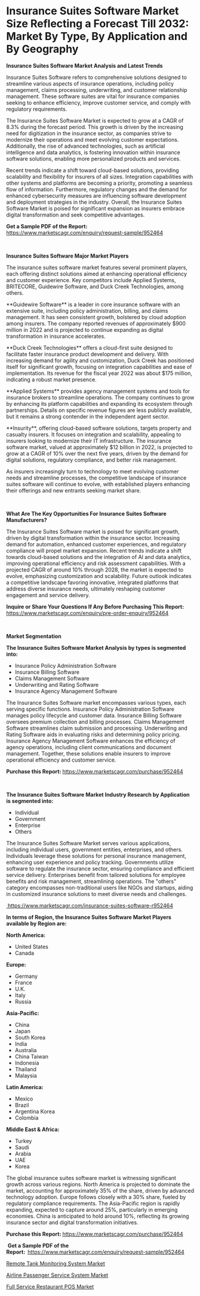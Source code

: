 <p><h1>Insurance Suites Software Market Size Reflecting a Forecast Till 2032: Market By Type, By Application and By Geography</h1></p><p><strong>Insurance Suites Software Market Analysis and Latest Trends</strong></p>
<p><p>Insurance Suites Software refers to comprehensive solutions designed to streamline various aspects of insurance operations, including policy management, claims processing, underwriting, and customer relationship management. These software suites are vital for insurance companies seeking to enhance efficiency, improve customer service, and comply with regulatory requirements.</p><p>The Insurance Suites Software Market is expected to grow at a CAGR of 8.3% during the forecast period. This growth is driven by the increasing need for digitization in the insurance sector, as companies strive to modernize their operations and meet evolving customer expectations. Additionally, the rise of advanced technologies, such as artificial intelligence and data analytics, is fostering innovation within insurance software solutions, enabling more personalized products and services.</p><p>Recent trends indicate a shift toward cloud-based solutions, providing scalability and flexibility for insurers of all sizes. Integration capabilities with other systems and platforms are becoming a priority, promoting a seamless flow of information. Furthermore, regulatory changes and the demand for enhanced cybersecurity measures are influencing software development and deployment strategies in the industry. Overall, the Insurance Suites Software Market is poised for significant expansion as insurers embrace digital transformation and seek competitive advantages.</p></p>
<p><strong>Get a Sample PDF of the Report:&nbsp;</strong> <a href="https://www.marketscagr.com/enquiry/request-sample/952464?utm_campaign=1869&utm_medium=2&utm_source=Github&utm_content=ia&utm_term=07032025&utm_id=insurance-suites-software">https://www.marketscagr.com/enquiry/request-sample/952464</a></p>
<p>&nbsp;</p>
<p><strong>Insurance Suites Software Major Market Players</strong></p>
<p><p>The insurance suites software market features several prominent players, each offering distinct solutions aimed at enhancing operational efficiency and customer experience. Key competitors include Applied Systems, BRITECORE, Guidewire Software, and Duck Creek Technologies, among others. </p><p>**Guidewire Software** is a leader in core insurance software with an extensive suite, including policy administration, billing, and claims management. It has seen consistent growth, bolstered by cloud adoption among insurers. The company reported revenues of approximately $900 million in 2022 and is projected to continue expanding as digital transformation in insurance accelerates.</p><p>**Duck Creek Technologies** offers a cloud-first suite designed to facilitate faster insurance product development and delivery. With increasing demand for agility and customization, Duck Creek has positioned itself for significant growth, focusing on integration capabilities and ease of implementation. Its revenue for the fiscal year 2022 was about $175 million, indicating a robust market presence.</p><p>**Applied Systems** provides agency management systems and tools for insurance brokers to streamline operations. The company continues to grow by enhancing its platform capabilities and expanding its ecosystem through partnerships. Details on specific revenue figures are less publicly available, but it remains a strong contender in the independent agent sector.</p><p>**Insurity**, offering cloud-based software solutions, targets property and casualty insurers. It focuses on integration and scalability, appealing to insurers looking to modernize their IT infrastructure. The insurance software market, valued at approximately $12 billion in 2022, is projected to grow at a CAGR of 10% over the next five years, driven by the demand for digital solutions, regulatory compliance, and better risk management.</p><p>As insurers increasingly turn to technology to meet evolving customer needs and streamline processes, the competitive landscape of insurance suites software will continue to evolve, with established players enhancing their offerings and new entrants seeking market share.</p></p>
<p>&nbsp;</p>
<p><strong>What Are The Key Opportunities For Insurance Suites Software Manufacturers?</strong></p>
<p><p>The Insurance Suites Software market is poised for significant growth, driven by digital transformation within the insurance sector. Increasing demand for automation, enhanced customer experiences, and regulatory compliance will propel market expansion. Recent trends indicate a shift towards cloud-based solutions and the integration of AI and data analytics, improving operational efficiency and risk assessment capabilities. With a projected CAGR of around 10% through 2028, the market is expected to evolve, emphasizing customization and scalability. Future outlook indicates a competitive landscape favoring innovative, integrated platforms that address diverse insurance needs, ultimately reshaping customer engagement and service delivery.</p></p>
<p><strong>Inquire or Share Your Questions If Any Before Purchasing This Report:</strong> <a href="https://www.marketscagr.com/enquiry/pre-order-enquiry/952464?utm_campaign=1869&utm_medium=2&utm_source=Github&utm_content=ia&utm_term=07032025&utm_id=insurance-suites-software">https://www.marketscagr.com/enquiry/pre-order-enquiry/952464</a></p>
<p>&nbsp;</p>
<p><strong>Market Segmentation</strong></p>
<p><strong>The Insurance Suites Software Market Analysis by types is segmented into:</strong></p>
<p><ul><li>Insurance Policy Administration Software</li><li>Insurance Billing Software</li><li>Claims Management Software</li><li>Underwriting and Rating Software</li><li>Insurance Agency Management Software</li></ul></p>
<p><p>The Insurance Suites Software market encompasses various types, each serving specific functions. Insurance Policy Administration Software manages policy lifecycle and customer data. Insurance Billing Software oversees premium collection and billing processes. Claims Management Software streamlines claim submission and processing. Underwriting and Rating Software aids in evaluating risks and determining policy pricing. Insurance Agency Management Software enhances the efficiency of agency operations, including client communications and document management. Together, these solutions enable insurers to improve operational efficiency and customer service.</p></p>
<p><strong>Purchase this Report:&nbsp;</strong><a href="https://www.marketscagr.com/purchase/952464?utm_campaign=1869&utm_medium=2&utm_source=Github&utm_content=ia&utm_term=07032025&utm_id=insurance-suites-software">https://www.marketscagr.com/purchase/952464</a></p>
<p>&nbsp;</p>
<p><strong>The Insurance Suites Software Market Industry Research by Application is segmented into:</strong></p>
<p><ul><li>Individual</li><li>Government</li><li>Enterprise</li><li>Others</li></ul></p>
<p><p>The Insurance Suites Software Market serves various applications, including individual users, government entities, enterprises, and others. Individuals leverage these solutions for personal insurance management, enhancing user experience and policy tracking. Governments utilize software to regulate the insurance sector, ensuring compliance and efficient service delivery. Enterprises benefit from tailored solutions for employee benefits and risk management, streamlining operations. The "others" category encompasses non-traditional users like NGOs and startups, aiding in customized insurance solutions to meet diverse needs and challenges.</p></p>
<p><a href="https://www.marketscagr.com/insurance-suites-software-r952464?utm_campaign=1869&utm_medium=2&utm_source=Github&utm_content=ia&utm_term=07032025&utm_id=insurance-suites-software">&nbsp;https://www.marketscagr.com/insurance-suites-software-r952464</a></p>
<p><strong>In terms of Region, the Insurance Suites Software Market Players available by Region are:</strong></p>
<p>
    <p> <strong> North America: </strong>
        <ul>
            <li>United States</li>
            <li>Canada</li>
        </ul>
        </p> 
    <p> <strong> Europe: </strong>
        <ul>
            <li>Germany</li>
            <li>France</li>
            <li>U.K.</li>
            <li>Italy</li>
            <li>Russia</li>
        </ul>
        </p> 
    <p> <strong> Asia-Pacific: </strong>
        <ul>
            <li>China</li>
            <li>Japan</li>
            <li>South Korea</li>
            <li>India</li>
            <li>Australia</li>
            <li>China Taiwan</li>
            <li>Indonesia</li>
            <li>Thailand</li>
            <li>Malaysia</li>
        </ul>
        </p> 
    <p> <strong> Latin America: </strong>
        <ul>
            <li>Mexico</li>
            <li>Brazil</li>
            <li>Argentina Korea</li>
            <li>Colombia</li>
        </ul>
        </p> 
    <p> <strong> Middle East & Africa: </strong>
        <ul>
            <li>Turkey</li>
            <li>Saudi</li>
            <li>Arabia</li>
            <li>UAE</li>
            <li>Korea</li>
        </ul>
    </p>
    </p>
<p><p>The global insurance suites software market is witnessing significant growth across various regions. North America is projected to dominate the market, accounting for approximately 35% of the share, driven by advanced technology adoption. Europe follows closely with a 30% share, fueled by regulatory compliance requirements. The Asia-Pacific region is rapidly expanding, expected to capture around 25%, particularly in emerging economies. China is anticipated to hold around 10%, reflecting its growing insurance sector and digital transformation initiatives.</p></p>
<p><strong>Purchase this Report: </strong><a href="https://www.marketscagr.com/purchase/952464?utm_campaign=1869&utm_medium=2&utm_source=Github&utm_content=ia&utm_term=07032025&utm_id=insurance-suites-software">https://www.marketscagr.com/purchase/952464</a></p>
<p>&nbsp;<strong>Get a Sample PDF of the Report:&nbsp;&nbsp;</strong><a href="https://www.marketscagr.com/enquiry/request-sample/952464?utm_campaign=1869&utm_medium=2&utm_source=Github&utm_content=ia&utm_term=07032025&utm_id=insurance-suites-software">https://www.marketscagr.com/enquiry/request-sample/952464</a></p>
<p><strong></strong></p>
<p><p><a href="https://github.com/provorikovar/Market-Research-Report-List-7/blob/main/remote-tank-monitoring-system-market.md?utm_campaign=1869&utm_medium=2&utm_source=Github&utm_content=ia&utm_term=07032025&utm_id=insurance-suites-software">Remote Tank Monitoring System Market</a></p><p><a href="https://github.com/CliffMedina6/Market-Research-Report-List-7/blob/main/airline-passenger-service-system-market.md?utm_campaign=1869&utm_medium=2&utm_source=Github&utm_content=ia&utm_term=07032025&utm_id=insurance-suites-software">Airline Passenger Service System Market</a></p><p><a href="https://github.com/dagnewopus/Market-Research-Report-List-1/blob/main/full-service-restaurant-pos-market.md?utm_campaign=1869&utm_medium=2&utm_source=Github&utm_content=ia&utm_term=07032025&utm_id=insurance-suites-software">Full Service Restaurant POS Market</a></p></p>